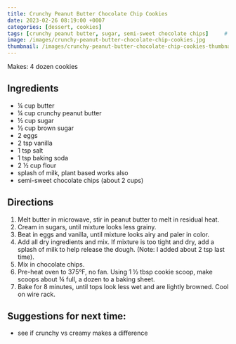 ```yaml
---
title: Crunchy Peanut Butter Chocolate Chip Cookies
date: 2023-02-26 08:19:00 +0007
categories: [dessert, cookies]
tags: [crunchy peanut butter, sugar, semi-sweet chocolate chips]     # TAG names should always be lowercase
image: /images/crunchy-peanut-butter-chocolate-chip-cookies.jpg
thumbnail: /images/crunchy-peanut-butter-chocolate-chip-cookies-thumbnail.jpg
---
```


Makes: 4 dozen cookies

## Ingredients

* &frac14; cup butter
* &frac14; cup crunchy peanut butter
* &frac12; cup sugar
* &frac12; cup brown sugar
* 2 eggs
* 2 tsp vanilla
* 1 tsp salt
* 1 tsp baking soda
* 2 &frac12; cup flour
* splash of milk, plant based works also
* semi-sweet chocolate chips (about 2 cups)

## Directions

1. Melt butter in microwave, stir in peanut butter to melt in residual heat.
2. Cream in sugars, until mixture looks less grainy.
3. Beat in eggs and vanilla, until mixture looks airy and paler in color.
4. Add all dry ingredients and mix. If mixture is too tight and dry, add a splash of milk to help release the dough. (Note: I added about 2 tsp last time).
5. Mix in chocolate chips.
6. Pre-heat oven to 375&deg;F, no fan. Using 1 &frac12; tbsp cookie scoop, make scoops about &frac34; full, a dozen to a baking sheet.
7. Bake for 8 minutes, until tops look less wet and are lightly browned. Cool on wire rack.



## Suggestions for next time:
* see if crunchy vs creamy makes a difference
